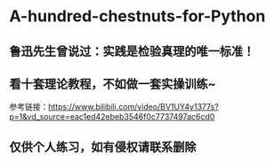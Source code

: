 # A-hundred-chestnuts-for-Python
## 鲁迅先生曾说过：实践是检验真理的唯一标准！
## 看十套理论教程，不如做一套实操训练~
参考链接：https://www.bilibili.com/video/BV1UY4y1377s?p=1&vd_source=eac1ed42ebeb3546f0c7737497ac6cd0
## 仅供个人练习，如有侵权请联系删除
